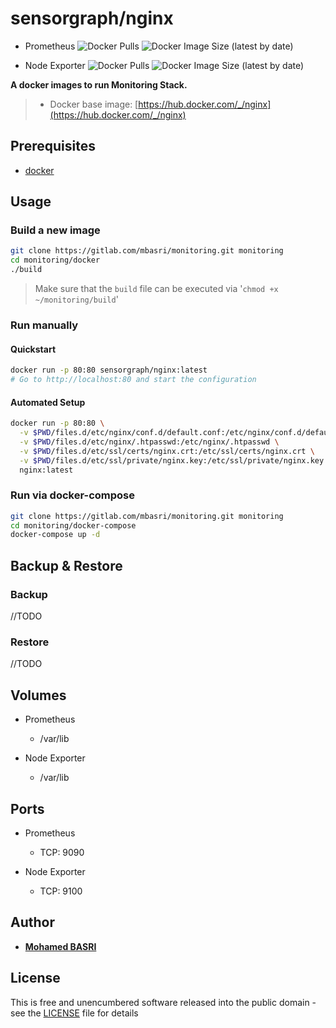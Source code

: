 # sensorgraph/nginx

* Prometheus
 ![Docker Pulls](https://img.shields.io/docker/pulls/mbasri/prometheus.svg)
 ![Docker Image Size (latest by date)](https://img.shields.io/docker/image-size/mbasri/prometheus)

* Node Exporter
 ![Docker Pulls](https://img.shields.io/docker/pulls/mbasri/node-exporter.svg)
 ![Docker Image Size (latest by date)](https://img.shields.io/docker/image-size/mbasri/node-exporter)

**A docker images to run Monitoring Stack.**

> * Docker base image: [https://hub.docker.com/_/nginx](https://hub.docker.com/_/nginx)

## Prerequisites

* [docker](https://www.google.com/search?q=how+to+install+docker)

## Usage

###  Build a new image

```bash
git clone https://gitlab.com/mbasri/monitoring.git monitoring
cd monitoring/docker
./build
```

> Make sure that the `build` file can be executed via '`chmod +x ~/monitoring/build`'

###  Run manually

#### Quickstart

```bash
docker run -p 80:80 sensorgraph/nginx:latest
# Go to http://localhost:80 and start the configuration
```

#### Automated Setup

```bash
docker run -p 80:80 \
  -v $PWD/files.d/etc/nginx/conf.d/default.conf:/etc/nginx/conf.d/default.conf \
  -v $PWD/files.d/etc/nginx/.htpasswd:/etc/nginx/.htpasswd \
  -v $PWD/files.d/etc/ssl/certs/nginx.crt:/etc/ssl/certs/nginx.crt \
  -v $PWD/files.d/etc/ssl/private/nginx.key:/etc/ssl/private/nginx.key \
  nginx:latest
```

###  Run via docker-compose

```bash
git clone https://gitlab.com/mbasri/monitoring.git monitoring
cd monitoring/docker-compose
docker-compose up -d
```

## Backup & Restore

### Backup

//TODO

### Restore

//TODO

## Volumes

* Prometheus
  * /var/lib

* Node Exporter
  * /var/lib

## Ports

* Prometheus
  * TCP: 9090

* Node Exporter
  * TCP: 9100

## Author

* [**Mohamed BASRI**](https://gitlab.com/mbasri)

## License

This is free and unencumbered software released into the public domain - see the [LICENSE](./LICENSE) file for details
